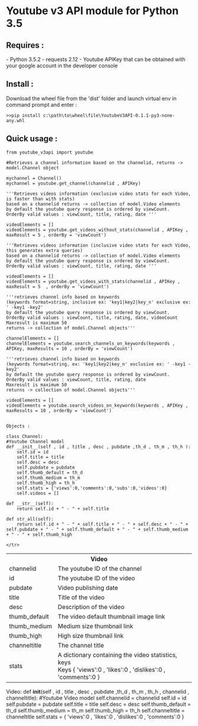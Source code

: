 <h1>Youtube v3 API module for Python 3.5</h1>

<h2>Requires :</h2>
    - Python 3.5.2
    - requests 2.12
    - Youtube APIKey that can be obtained with your google account in the developer console

<h2>Install :</h2>
Download the wheel file from the 'dist' folder and launch virtual env in command prompt and enter :

    >>pip install c:\path\to\wheel\file\YoutubeV3API-0.1.1-py3-none-any.whl


<h2>Quick usage :</h2>
    
    from youtube_v3api import youtube

    #Retrieves a channel information based on the channelid, returns -> model.Channel object
    
    mychannel = Channel()
    mychannel = youtube.get_channel(channelid , APIKey)
    
    '''Retrieves videos information (exclusive video stats for each Video, is faster than with stats) 
    based on a channelid returns -> collection of model.Video elements
    by default the youtube query response is ordered by viewCount.
    OrderBy valid values : viewCount, title, rating, date '''
    
    videoElements = []
    videoElements = youtube.get_videos_without_stats(channelid , APIKey , maxResult = 5 , orderBy = 'viewCount')

    '''Retrieves videos information (inclusive video stats for each Video, this generates extra queries) 
    based on a channelid returns -> collection of model.Video elements
    by default the youtube query response is ordered by viewCount. 
    OrderBy valid values : viewCount, title, rating, date '''
    
    videoElements = []
    videoElements = youtube.get_videos_with_stats(channelid , APIKey ,  maxResult = 5  , orderBy = 'viewCount')

    '''retrieves channel info based on keywords 
    (keywords format=string, inclusive ex: 'key1|key2|key_n' exclusive ex: ' -key1 -key2'
    by default the youtube query response is ordered by viewCount.
    OrderBy valid values : viewCount, title, rating, date, videoCount
    Maxresult is maximum 50
    returns -> collection of model.Channel objects'''
    
    channelElements = []
    channelElements = youtube.search_channels_on_keywords(keywords , APIKey, maxResults = 10 , orderBy = 'viewCount')

    '''retrieves channel info based on keywords 
    (keywords format=string, ex: 'key1|key2|key_n' exclusive ex: ' -key1 -key2'
    by default the youtube query response is ordered by viewCount. 
    OrderBy valid values : viewCount, title, rating, date
    Maxresult is maximum 50
    returns -> collection of model.Channel objects'''
    
    videoElements = []
    videoElements = youtube.search_videos_on_keywords(keywords , APIKey , maxResults = 10 , orderBy = 'viewCount')
    
    
    Objects :
    
    class Channel:
    #Youtube Channel model
    def __init__(self , id , title , desc , pubdate ,th_d , th_m , th_h ):
        self.id = id
        self.title = title
        self.desc = desc
        self.pubdate = pubdate
        self.thumb_default = th_d
        self.thumb_medium = th_m
        self.thumb_high = th_h
        self.stats = {'views':0,'comments':0,'subs':0,'videos':0}
        self.videos = []

    def __str__(self):
        return self.id + " - " + self.title

    def str_all(self):
        return self.id + " - " + self.title + " - " + self.desc + " - " + self.pubdate + " - " + self.thumb_default + " - " + self.thumb_medium + " - " + self.thumb_high

<table>
    <tr>
    <th colspan=2>Video</th>
    </tr>
    <tr>
        <td>channelid</td><td>The youtube ID of the channel</td>
    </tr><tr>
        <td>id</td><td>The youtube ID of the video</td>
    </tr><tr>
        <td>pubdate</td><td>Video publishing date</td>
    </tr><tr>
        <td>title</td><td>Title of the video</td>
    </tr><tr>        
        <td>desc</td><td>Description of the video</td>
    </tr><tr>
        <td>thumb_default</td><td>The video default thumbnail image link</td>
    </tr><tr>
        <td>thumb_medium</td><td>Medium size thumbnail link</td>
   </tr><tr>
        <td>thumb_high</td><td>High size thumbnail link</td>
    </tr><tr>
        <td>channeltitle</td><td>The channel title</td>
    </tr><tr>
        <td>stats</td><td>A dictionary containing the video statistics, keys<br>
                           Keys { 'views':0 , 'likes':0 , 'dislikes':0 , 'comments':0 }</td>
                           
    </tr>
    
</table>

Video:
    def __init__(self , id , title , desc , pubdate  ,th_d , th_m , th_h , channelid , channeltitle):
    #Youtube Video model
        self.channelid = channelid
        self.id = id
        self.pubdate = pubdate
        self.title = title
        self.desc = desc
        self.thumb_default = th_d
        self.thumb_medium = th_m
        self.thumb_high = th_h
        self.channeltitle = channeltitle
        self.stats = { 'views':0 , 'likes':0 , 'dislikes':0 , 'comments':0 }

